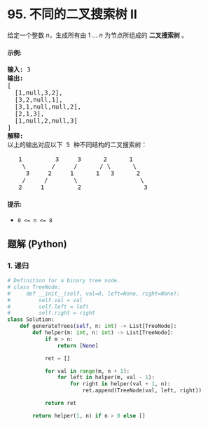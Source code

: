 # 95. 不同的二叉搜索树 II
给定一个整数 *n*，生成所有由 1 ... *n* 为节点所组成的 **二叉搜索树** 。

#### 示例:
<pre>
<strong>输入:</strong> 3
<strong>输出:</strong>
[
  [1,null,3,2],
  [3,2,null,1],
  [3,1,null,null,2],
  [2,1,3],
  [1,null,2,null,3]
]
<strong>解释:</strong>
以上的输出对应以下 5 种不同结构的二叉搜索树：

   1         3     3      2      1
    \       /     /      / \      \
     3     2     1      1   3      2
    /     /       \                 \
   2     1         2                 3
</pre>

#### 提示:
* `0 <= n <= 8`

## 题解 (Python)

### 1. 递归
```Python
# Definition for a binary tree node.
# class TreeNode:
#     def __init__(self, val=0, left=None, right=None):
#         self.val = val
#         self.left = left
#         self.right = right
class Solution:
    def generateTrees(self, n: int) -> List[TreeNode]:
        def helper(m: int, n: int) -> List[TreeNode]:
            if m > n:
                return [None]

            ret = []

            for val in range(m, n + 1):
                for left in helper(m, val - 1):
                    for right in helper(val + 1, n):
                        ret.append(TreeNode(val, left, right))

            return ret

        return helper(1, n) if n > 0 else []
```
